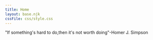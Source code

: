 ```yaml
---
title: Home
layout: base.njk
cssFile: css/style.css
---
```

"If something's hard to do,then it's not worth doing"-Homer J. Simpson